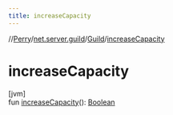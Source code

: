```yaml
---
title: increaseCapacity
---
```

//[Perry](../../../index.html)/[net.server.guild](../index.html)/[Guild](index.html)/[increaseCapacity](increase-capacity.html)



# increaseCapacity



[jvm]\
fun [increaseCapacity](increase-capacity.html)(): [Boolean](https://kotlinlang.org/api/latest/jvm/stdlib/kotlin/-boolean/index.html)




